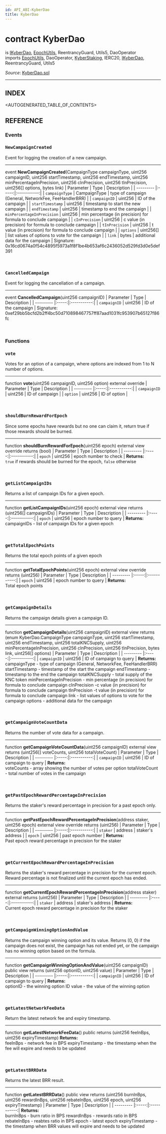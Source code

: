 ```yaml
---
id: API_ABI-KyberDao
title: KyberDao
---
```

[//]: # (tagline)
# contract KyberDao
is [IKyberDao](api_abi-ikyberdao.md), [EpochUtils](api_abi-epochutils.md), ReentrancyGuard, Utils5, DaoOperator\
imports [EpochUtils](api_abi-epochutils.md), DaoOperator, [KyberStaking](api_abi-kyberstaking.md), IERC20, [IKyberDao](api_abi-ikyberdao.md), ReentrancyGuard, Utils5

*Source*: [KyberDao.sol](https://github.com/KyberNetwork/smart-contracts/blob/master/contracts/KyberDao.sol)
___

## INDEX

<AUTOGENERATED_TABLE_OF_CONTENTS>

## REFERENCE

### Events

### `NewCampaignCreated`
Event for logging the creation of a new campaign.
___
event __NewCampaignCreated__(CampaignType campaignType, uint256 campaignID, uint256 startTimestamp, uint256 endTimestamp, uint256 minPercentageInPrecision, uint256 cInPrecision, uint256 tInPrecision, uint256[] options, bytes link)
| Parameter | Type  | Description |
| --------- |:-----:|:-----------:|
| `campaignType` | CampaignType | type of campaign (General, NetworkFee, FeeHandlerBRR) |
| `campaignID` | uint256 | ID of the campaign |
| `startTimestamp` | uint256 | timestamp to start the new campaign |
| `endTimestamp` | uint256 | timestamp to end the campaign |
| `minPercentageInPrecision` | uint256 | min percentage (in precision) for formula to conclude campaign |
| `cInPrecision` | uint256 | c value (in precision) for formula to conclude campaign |
| `tInPrecision` | uint256 | t value (in precision) for formula to conclude campaign |
| `options` | uint256[] | list values of options to vote for the campaign |
| `link` | bytes | additional data for the campaign |
Signature: 0x16cd0674a0f54c4895f5973a1f8f1be4b653af6c2436052d529fd3d0e5def391

<br />

### `CancelledCampaign`
Event for logging the cancellation of a campaign.
___
event __CancelledCampaign__(uint256 campaignID)
| Parameter | Type  | Description |
| --------- |:-----:|:-----------:|
| `campaignID` | uint256 | ID of the campaign |
Signature: 0xef29bb5bcfd2b2ff4bc50d710898467757ff87aad1031fc953907b65127f86fc

<br />

### Functions
 
### `vote`
Votes for an option of a campaign, where options are indexed from 1 to N number of options.
___
function __vote__(uint256 campaignID, uint256 option) external override
| Parameter | Type  | Description |
| --------- |:-----:|:-----------:|
| `campaignID` | uint256 | ID of campaign    |
| `option` | uint256 | ID of option    |

<br />
 
### `shouldBurnRewardForEpoch`
Since some epochs have rewards but no one can claim it, return true if those rewards should be burned.
___
function __shouldBurnRewardForEpoch__(uint256 epoch) external view override returns (bool)
| Parameter | Type  | Description |
| --------- |:-----:|:-----------:|
| `epoch` | uint256 | epoch number to check    |
**Returns:**\
`true` if rewards should be burned for the epoch, `false` otherwise 

<br />
 
### `getListCampaignIDs`
Returns a list of campaign IDs for a given epoch.
___
function __getListCampaignIDs__(uint256 epoch) external view returns (uint256[] campaignIDs)
| Parameter | Type  | Description |
| --------- |:-----:|:-----------:|
| `epoch` | uint256 | epoch number to query    |
**Returns:**\
campaignIDs - list of campaign IDs for a given epoch

<br />
 
### `getTotalEpochPoints`
Returns the total epoch points of a given epoch
___
function __getTotalEpochPoints__(uint256 epoch) external view override returns (uint256)
| Parameter | Type  | Description |
| --------- |:-----:|:-----------:|
| `epoch` | uint256 | epoch number to query    |
**Returns:**\
Total epoch points

<br />
 
### `getCampaignDetails`
Returns the campaign details given a campaign ID.
___
function __getCampaignDetails__(uint256 campaignID) external view returns (enum KyberDao.CampaignType campaignType, uint256 startTimestamp, uint256 endTimestamp, uint256 totalKNCSupply, uint256 minPercentageInPrecision, uint256 cInPrecision, uint256 tInPrecision, bytes link, uint256[] options)
| Parameter | Type  | Description |
| --------- |:-----:|:-----------:|
| `campaignID` | uint256 | ID of campaign to query    |
**Returns:**\
campaignType - type of campaign (General, NetworkFee, FeeHandlerBRR)
startTimestamp - timestamp of the start the campaign
endTimestamp - timestamp to the end the campaign
totalKNCSupply - total supply of the KNC token
minPercentageInPrecision - min percentage (in precision) for formula to conclude campaign
cInPrecision -c value (in precision) for formula to conclude campaign
tInPrecision -t value (in precision) for formula to conclude campaign
link - list values of options to vote for the campaign
options - additional data for the campaign

<br />
 
### `getCampaignVoteCountData`
Returns the number of vote data for a campaign.
___
function __getCampaignVoteCountData__(uint256 campaignID) external view returns (uint256[] voteCounts, uint256 totalVoteCount)
| Parameter | Type  | Description |
| --------- |:-----:|:-----------:|
| `campaignID` | uint256 | ID of campaign to query    |
**Returns:**\
voteCounts - array showing the number of votes per option
totalVoteCount - total number of votes in the campaign

<br />
 
### `getPastEpochRewardPercentageInPrecision`
Returns the staker's reward percentage in precision for a past epoch only.
___
function __getPastEpochRewardPercentageInPrecision__(address staker, uint256 epoch) external view override returns (uint256)
| Parameter | Type  | Description |
| --------- |:-----:|:-----------:|
| `staker` | address | staker's address    |
| `epoch` | uint256 | past epoch number    |
**Returns:**\
Past epoch reward percentage in precision for the staker

<br />
 
### `getCurrentEpochRewardPercentageInPrecision`
Returns the staker's reward percentage in precision for the current epoch. Reward percentage is not finalized until the current epoch has ended.
___
function __getCurrentEpochRewardPercentageInPrecision__(address staker) external returns (uint256)
| Parameter | Type  | Description |
| --------- |:-----:|:-----------:|
| `staker` | address | staker's address   |
**Returns:**\
Current epoch reward percentage in precision for the staker

<br />
 
### `getCampaignWinningOptionAndValue`
Returns the campaign winning option and its value. Returns (0, 0) if the campaign does not exist, the campaign has not ended yet, or the campaign has no winning option based on the formula.
___
function __getCampaignWinningOptionAndValue__(uint256 campaignID) public view returns (uint256 optionID, uint256 value)
| Parameter | Type  | Description |
| --------- |:-----:|:-----------:|
| `campaignID` | uint256 | ID of campaign to query    |
**Returns:**\
optionID - the winning option ID
value - the value of the winning option

<br />
 
### `getLatestNetworkFeeData`
Return the latest network fee and expiry timestamp.
___
function __getLatestNetworkFeeData__() public returns (uint256 feeInBps, uint256 expiryTimestamp)
**Returns:**\
feeInBps - network fee in BPS
expiryTimestamp - the timestamp when the fee will expire and needs to be updated

<br />
 
### `getLatestBRRData`
Returns the latest BRR result.
___
function __getLatestBRRData__() public view returns (uint256 burnInBps, uint256 rewardInBps, uint256 rebateInBps, uint256 epoch, uint256 expiryTimestamp)
| Parameter | Type  | Description |
| --------- |:-----:|:-----------:|
**Returns:**\
burnInBps - burn ratio in BPS
rewardInBps - rewards ratio in BPS
rebateInBps - reabtes ratio in BPS
epoch - latest epoch
expiryTimestamp - the timestamp when BRR values will expire and needs to be updated
 